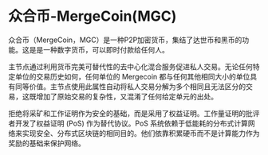 # 

# 众合币-MergeCoin(MGC)

众合币（MergeCoin，MGC）是一种P2P加密货币，集结了达世币和黑币的功能。这是是一种数字货币，可以即时付款给任何人。

主节点通过利用货币完美可替代性的去中心化混合服务促进私人交易。无论任何特定单位的交易历史如何，任何单位的 Mergecoin 都与任何其他相同大小的单位具有同等价值。主节点使用此属性自动将私人交易分解为多个相同且无法区分的交易，这既增加了原始交易的复杂性，又混淆了任何给定单元的出处。

拒绝将采矿和工作证明作为安全的基础，而是采用了权益证明。工作量证明的批评者开发了权益证明 (PoS) 作为替代协议。PoS 系统依赖于低能耗的分布式计算网络来实现安全、分布式区块链的相同目的。他们依靠积累硬币而不是计算能力作为奖励的基础来保护网络。

